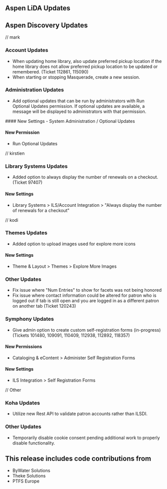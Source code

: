 ## Aspen LiDA Updates

## Aspen Discovery Updates
// mark
### Account Updates
- When updating home library, also update preferred pickup location if the home library does not allow preferred pickup location to be updated or remembered. (Ticket 112861, 115090)
- When starting or stopping Masquerade, create a new session.

### Administration Updates
- Add optional updates that can be run by administrators with Run Optional Updates permission.  If optional updates are available, a message will be displayed to administrators with that permission. 

<div markdown="1" class="settings">
#### New Settings
- System Administration / Optional Updates

#### New Permission
- Run Optional Updates
</div>

// kirstien
### Library Systems Updates
- Added option to always display the number of renewals on a checkout. (Ticket 97407)
<div markdown="1" class="settings">

#### New Settings
- Library Systems > ILS/Account Integration > "Always display the number of renewals for a checkout"
</div>

// kodi
### Themes Updates
- Added option to upload images used for explore more icons
<div markdown="1" class="settings">

#### New Settings
- Theme & Layout > Themes > Explore More Images
</div>

### Other Updates
- Fix issue where "Num Entries" to show for facets was not being honored
- Fix issue where contact information could be altered for patron who is logged out if tab is still open and you are logged in as a different patron on another tab (Ticket 120243)

### Symphony Updates
- Give admin option to create custom self-registration forms (in-progress) (Tickets 101480, 109091, 110409, 112938, 112892, 118357)
<div markdown="1" class="settings">

#### New Permissions
- Cataloging & eContent > Administer Self Registration Forms

#### New Settings
- ILS Integration > Self Registration Forms
</div>

// Other
### Koha Updates
- Utilize new Rest API to validate patron accounts rather than ILSDI.

### Other Updates
- Temporarily disable cookie consent pending additional work to properly disable functionality. 

## This release includes code contributions from
- ByWater Solutions
- Theke Solutions
- PTFS Europe